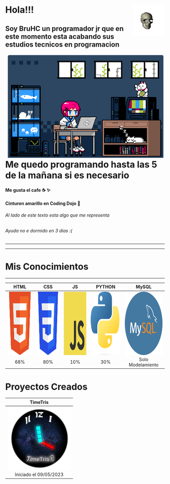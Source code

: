 # Hola!!! <img align='right' src='https://github.com/FrancoC1214/FrancoC1214/blob/main/ola/XwI7.gif?raw=True' width="100px" height='100px'>
## Soy BruHC un programador jr que en este momento esta acabando sus estudios tecnicos en programacion

<img align='right' src='https://github.com/FrancoC1214/FrancoC1214/blob/main/ola/tumblr_mtbppdZOrE1qze3hdo1_500.gif'>

# Me quedo programando hasta las 5 de la mañana si es necesario
#### Me gusta el cafe :coffee: :sparkles:
#### Cinturon amarillo en Coding Dojo :tokyo_tower:
###### Al lado de este texto esta algo que me representa
###### Ayuda no e dormido en 3 dias :(


------------
------------
# Mis Conocimientos
------------
| HTML | CSS | JS | PYTHON | MySQL |
| :------------: | :------------: | :------------: | :------------: | :------------: |
| <img align='center' src='https://github.com/FrancoC1214/FrancoC1214/blob/main/ola/HTML5_Badge_512.png?raw=True' width="200px" height='200px'>  |<img align='center' src='https://github.com/FrancoC1214/FrancoC1214/blob/main/ola/CSS3_logo.svg.png?raw=True' width="200px" height='200px'>   | <img align='center' src='https://github.com/FrancoC1214/FrancoC1214/blob/main/ola/JavaScript-logo.png?raw=True' width="200px" height='200px'>  | <img align='center' src='https://github.com/FrancoC1214/FrancoC1214/blob/main/ola/Python-logo-notext.svg.png?raw=True' width="200px" height='200px'>  | <img align='center' src='https://github.com/FrancoC1214/FrancoC1214/blob/main/ola/logo-mysql-mysql-logo-png-images-are-download-crazypng-21.png?raw=True' width="200px" height='200px'>  |
|68% |80% |10% |30% | Solo Modelamiento |

# Proyectos Creados

| TimeTris |
| :------------: |
| <img align='center' src='https://github.com/FrancoC1214/FrancoC1214/blob/main/ola/Timetris%20logo.png?raw=True' width="200px" height='200px'>  |<img align='center' src='https://github.com/FrancoC1214/FrancoC1214/blob/main/ola/CSS3_logo.svg.png?raw=True' width="200px" height='200px'>   |
| Iniciado el 09/05/2023 |
